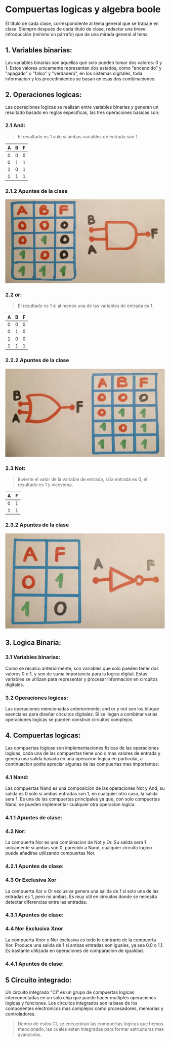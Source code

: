 # Compuertas logicas y algebra boole
El título de cada clase, correspondiente al tema general que se trabaje en clase. Siempre después de cada título de clase, redactar una breve introducción (mínimo un párrafo) que de una mirada general al tema
## 1. Variables binarias:
Las variables binarias son aquellas que solo pueden tomar dos valores: 0 y 1. Estos valores unicamente representan dos estados, como "encendido" y "apagado" o "falso" y "verdadero", en los sistemas digitales, toda informacion y los procedimientos se basan en esas dos combinaciones.

## 2. Operaciones logicas:
Las operaciones logicas se realizan entre variables binarias y generan un resultado basado en reglas especificas, las tres operaciones basicas son:
### 2.1 And:
>El resultado es 1 solo si ambas variables de entrada son 1.

|**A**|**B**|**F**|
|-----|-----|-----|
|  0  |  0  |  0  |
|  0  |  1  |  1  |
|  1  |  0  |  1  |
|  1  |  1  |  1  |

### 2.1.2 Apuntes de la clase
![Operacion logica AND](And11.PNG)
### 2.2 or:
>El resultado es 1 si al menos una de las variables de entrada es 1.

|**A**|**B**|**F**|
|-----|-----|-----|
|  0  |  0  |  0  |
|  0  |  1  |  0  |
|  1  |  0  |  0  |
|  1  |  1  |  1  |

### 2.2.2 Apuntes de la clase
![Operacion logica Or](or11.PNG)
### 2.3 Not:
>Invierte el valor de la variable de entrada, si la entrada es 0, el resultado es 1 y viceversa.

|**A**|**F**|
|-----|-----|
|  0  |  1  |
|  1  |  1  |

### 2.3.2 Apuntes de la clase
![Operacion logica Not](not11.PNG)

## 3. Logica Binaria:
### 3.1 Variables binarias:
Como se recalco anteriormente, son variables que solo pueden tener dos valores 0 o 1, y son de suma importancia para la logica digital. Estas variables se utilizan para representar y procesar informacion en circuitos digitales.
### 3.2 Operaciones logicas:
Las operaciones mencionadas anteriormente; and or y not son los bloque esenciales para diseñar circuitos digitales. Si se llegan a combinar varias operaciones logicas se pueden construir circuitos complejos.

## 4. Compuertas logicas:
Las compuertas logicas son implementaciones fisicas de las operaciones logicas, cada una de las compuertas tiene uno o mas valores de entrada y genera una salida basada en una operacion logica en particular, a continuacion podra apreciar algunas de las compuertas mas importantes:
### 4.1 Nand:
Las compuertas Nand es una composicion de las operaciones Not y And, su salida es 0 solo si ambas entradas son 1, en cualquier otro caso, la salida sera 1. Es una de las compuertas principales ya que, con solo compuertas Nand, se pueden implementar cualquier otra operacion logica.

### 4.1.1 Apuntes de clase:


### 4.2 Nor:
La compuerta Nor es una combinacion de Not y Or. Su salida sera 1 unicamente si ambas son 0, parecido a Nand, cualquier circuito logico puede añadirse utilizando compuertas Nor.

### 4.2.1 Apuntes de clase:


### 4.3 Or Exclusiva Xor
La compuerta Xor o Or exclusiva genera una salida de 1 si solo una de las entradas es 1, pero no ambas. Es muy util en circuitos donde se necesita detectar diferencias entre las entradas.

### 4.3.1 Apuntes de clase:


### 4.4 Nor Exclusiva Xnor
La compuerta Xnor o Nor exclusiva es todo lo contrario de la compuerta Xor. Produce una salida de 1 si ambas entradas son iguales, ya sea 0,0 o 1,1. Es bastante utilizada en operaciones de comparacion de igualdad.

### 4.4.1 Apuntes de clase:


## 5 Circuito integrado:
Un circuito integrado "CI" es un grupo de compuertas logicas interconectadas en un solo chip que puede hacer multiples operaciones logicas y funciones. Los circuitos integrados son la base de los componentes electronicos mas complejos como procesadores, memorias y controladores. 
> Dentro de estos CI, se encuentran las compuertas logicas que hemos mencionado, las cuales estan integradas para formar estructuras mas avanzadas.
